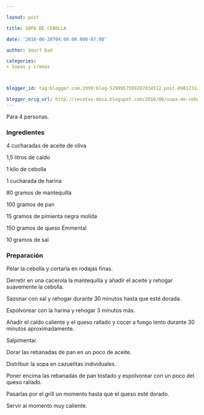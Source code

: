 ```yaml
---

layout: post

title: SOPA DE CEBOLLA

date: '2010-06-28T04:08:00.000-07:00'

author: Smurf Dad

categories:
- Sopas y cremas



blogger_id: tag:blogger.com,1999:blog-5299957599287034512.post-898173123296593340

blogger_orig_url: http://recetas-desa.blogspot.com/2010/06/sopa-de-cebolla.html
---
```


Para 4 personas.

<h3>Ingredientes</h3>

4 cucharadas de aceite de oliva

1,5 litros de caldo

1 kilo de cebolla

1 cucharada de harina

80 gramos de mantequilla

100 gramos de pan

15 gramos de pimienta negra molida

150 gramos de queso Emmental

10 gramos de sal

<h3>Preparación</h3>

Pelar la cebolla y cortarla en rodajas finas.

Derretir en una cacerola la mantequilla y añadir el aceite y rehogar suavemente la cebolla.

Sazonar con sal y rehogar durante 30 minutos hasta que esté dorada.

Espolvorear con la harina y rehogar 3 minutos más.

Añadir el caldo caliente y el queso rallado y cocer a fuego lento durante 30 minutos aproximadamente.

Salpimentar.

Dorar las rebanadas de pan en un poco de aceite.

Distribuir la sopa en cazuelitas individuales.

Poner encima las rebanadas de pan tostado y espolvorear con un poco del queso rallado.

Pasarlas por el grill un momento hasta que el queso esté dorado.

Servir al momento muy caliente.